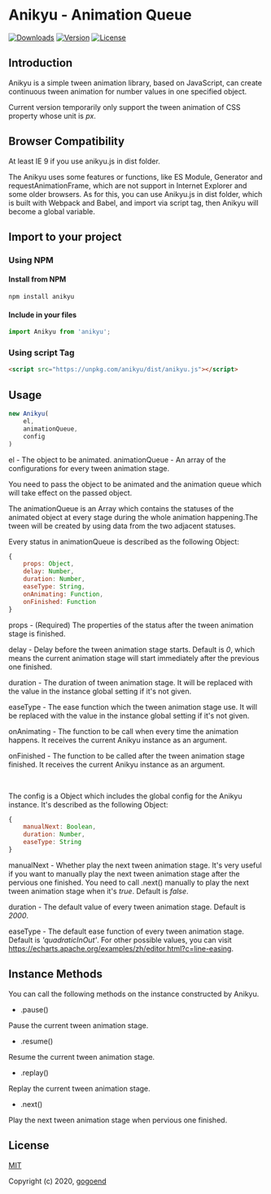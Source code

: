 # Anikyu - Animation Queue

  <a href="https://npmcharts.com/compare/anikyu?minimal=true"><img src="https://img.shields.io/npm/dm/anikyu.svg" alt="Downloads"></a>
  <a href="https://www.npmjs.com/package/anikyu"><img src="https://img.shields.io/npm/v/anikyu.svg" alt="Version"></a>
  <a href="https://www.npmjs.com/package/anikyu"><img src="https://img.shields.io/npm/l/anikyu.svg" alt="License"></a>

## Introduction

Anikyu is a simple tween animation library, based on JavaScript, can create continuous tween animation for number values in one specified object.

Current version temporarily only support the tween animation of CSS property whose unit is *px*.


## Browser Compatibility
At least IE 9 if you use anikyu.js in dist folder.

The Anikyu uses some features or functions, like ES Module, Generator and requestAnimationFrame, which are not support in Internet Explorer and some older browsers. As for this, you can use Anikyu.js in dist folder, which is built with Webpack and Babel, and import via script tag, then Anikyu will become a global variable.


## Import to your project

### Using NPM
#### Install from NPM
```shell
npm install anikyu
```

#### Include in your files
```JavaScript
import Anikyu from 'anikyu';
```

### Using script Tag
```HTML
<script src="https://unpkg.com/anikyu/dist/anikyu.js"></script>
```


## Usage

```JavaScript
new Anikyu(
    el,
    animationQueue,
    config
)
```

el - The object to be animated.
animationQueue - An array of the configurations for every tween animation stage.

You need to pass the object to be animated and the animation queue which will take effect on the passed object.

The animationQueue is an Array which contains the statuses of the animated object at every stage during the whole animation happening.The tween will be created by using data from the two adjacent statuses.

Every status in animationQueue is described as the following Object:

```JavaScript
{
    props: Object,
    delay: Number,
    duration: Number,
    easeType: String,
    onAnimating: Function,
    onFinished: Function
}
```

props - (Required) The properties of the status after the tween animation stage is finished.

delay - Delay before the tween animation stage starts. Default is *0*, which means the current animation stage will start immediately after the previous one finished.

duration - The duration of tween animation stage. It will be replaced with the value in the instance global setting if it's not given.

easeType - The ease function which the tween animation stage use. It will be replaced with the value in the instance global setting if it's not given.

onAnimating - The function to be call when every time the animation happens. It receives the current Anikyu instance as an argument.

onFinished - The function to be called after the tween animation stage finished. It receives the current Anikyu instance as an argument.

<br />

The config is a Object which includes the global config for the Anikyu instance.
It's described as the following Object:

```JavaScript
{
    manualNext: Boolean,
    duration: Number,
    easeType: String
}
```

manualNext - Whether play the next tween animation stage. It's very useful if you want to manually play the next tween animation stage after the pervious one finished. You need to call .next() manually to play the next tween animation stage when it's *true*. Default is *false*.

duration - The default value of every tween animation stage. Default is *2000*.

easeType - The default ease function of every tween animation stage. Default is *'quadraticInOut'*. For other possible values, you can visit <https://echarts.apache.org/examples/zh/editor.html?c=line-easing>.


## Instance Methods

You can call the following methods on the instance constructed by Anikyu.

- .pause()

Pause the current tween animation stage.

- .resume()

Resume the current tween animation stage.

- .replay()

Replay the current tween animation stage.

- .next()

Play the next tween animation stage when pervious one finished.


## License

[MIT](http://opensource.org/licenses/MIT)

Copyright (c) 2020, [gogoend](http://github.com/gogoend)
